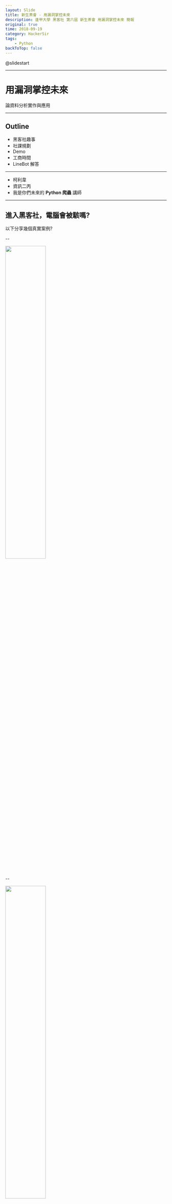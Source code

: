 ```yaml
---
layout: Slide
title: 新生茶會 - 用漏洞掌控未來
description: 逢甲大學 黑客社 第六屆 新生茶會 用漏洞掌控未來 簡報
original: true
time: 2018-09-19
category: HackerSir
tags:
    - Python
backToTop: false
---
```


@slidestart

<!-- .slide: data-background="/HackerSir/logo.png"  data-background-size="650px" -->

---

<!-- .slide: data-transition="zoom" -->

# 用漏洞掌控未來

論資料分析實作與應用

---

<!-- .slide: data-transition="zoom" -->

## Outline

+ 黑客社趣事
+ 社課規劃
+ Demo
+ 工商時間
+ LineBot 解答

---

<!-- .slide: data-transition="zoom" -->

+ 柯利韋
+ 資訊二丙
+ 我是你們未來的 **Python 爬蟲** 講師

---

## 進入黑客社，電腦會被駭嗎?

以下分享幾個真實案例?

<!-- .element: class="fragment" data-fragment-index="1" -->

--

<img src="1.png" width="50%" height="">

--

<img src="2.png" width="50%" height="">

--

<img src="3.png" width="50%" height="">

--

<img src="4.png" width="50%" height="">

--

<img src="5.png" width="50%" height="">

--

<img src="6.png" width="50%" height="">

--

<img src="7.png" width="50%" height="">

--

大家真的都滿有自信的

你以為只有這樣嗎?

<!-- .element: class="fragment" data-fragment-index="1" -->

--

<img src="8.png" width="50%" height="">

--

貓是一種很可愛的動物 我知道

但是

<!-- .element: class="fragment" data-fragment-index="1" -->

--

<img src="9.jpg" width="50%" height="">

--

<img src="10.png" width="50%" height="">

--

勁爆的來了

--

<img src="11.png" width="50%" height="">

--

<img src="12.png" width="50%" height="">

--

案情似乎不單純喔

--

<img src="13.png" width="50%" height="">

--

~~帽子要戴好~~

<img src="14.png" width="50%" height="">

似乎有人綠綠的~~

--

其實這些都不算什麼

--

<img src="15.png" width="50%" height="">

--

<img src="16.png" width="50%" height="">

--

<img src="17.png" width="50%" height="">

--

<!-- .slide: data-transition="zoom" -->

所以資安真的要做好

---

## 其實加入黑客社

--

<img src="18.jpg" width="50%" height="">

--

<img src="19.jpg" width="50%" height="">

--

<img src="20.jpg" width="50%" height="">

--

<img src="21.jpg" width="50%" height="">

--

<img src="22.png" width="50%" height="">

以上都是真實案例

---

## 社課規劃

--

+ 環境架設
+ Python 簡介
+ HTML、CSS、JavaScript 簡介
+ Regular Expression
+ 爬蟲實作
+ (Git)

---

## 環境架設

--

+ 裝Python3.6
+ jupyter notebook
+ (VS Code)
+ (~~Anaconda~~)

--

如果你有筆電，強烈建議你帶來

這堂課就是開來幫你解決環境問題的

<!-- .element: class="fragment" data-fragment-index="1" -->

---

## Python簡介

--

說是簡介

其實不簡單

這堂課你會拿到的簡報有兩份

--

+ Python 基礎
+ Python 基礎-範例

--

第一份是純內容的部分

第二份是範例的部分

光第一份純內容的部分就超過 100 頁

<!-- .element: class="fragment" data-fragment-index="1" -->

第二份也將近 50 頁

<!-- .element: class="fragment" data-fragment-index="2" -->

---

## HTML、CSS、JavaScript 簡介

--

就是教你不小心按到 F12 的時候

跑出來的那些東西是甚麼

---

## Regular Expression

--

他是用像亂碼一樣的語法來選東西

這個學起來很屌

因為你會看起來像在亂打

然後東西就被選出來了

---

<!-- .slide: data-transition="zoom" -->

## 爬蟲實作

--

<!-- .slide: data-transition="zoom" -->

DEMO

--

選課代號:3562

時間:(三)03-04 語103 黎淑慧

行政學

通識－社會(S)

選修 2學分

---

## 業配時間

--

金融科技與資料科學系列講座

https://act.hackersir.org/

--

<img src="23.png" width="50%" height="">

---

## LineBot 解答

--

Linux 基本指令

| 指令 | 作用 | 後面可以接的參數 |
| --- | --- | --- |
| `ls` | 看資料夾底下有甚麼東西 | `-a` |
| `cat` | 看檔案內容  |  |

--

在Linux裡

檔案名稱前面加 `.`

他就會被隱藏起來

所以要用 `-a` 去看

---

<!-- .slide: data-background="/HackerSir/logo.png"  data-background-size="650px" -->

@slideend
